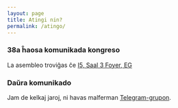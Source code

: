 ```yaml
---
layout: page
title: Atingi nin?
permalink: /atingo/
---
```


### 38a ĥaosa komunikada kongreso

La asembleo troviĝas ĉe [I5, Saal 3 Foyer, EG](https://38c3.c3nav.de/l/esperanto/)

### Daŭra komunikado

Jam de kelkaj jaroj, ni havas malferman [Telegram-grupon](https://t.me/joinchat/Bks47Ua7T2Ze4jZsVZ5BNw).
